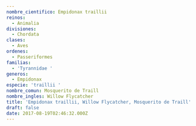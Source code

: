 ```yaml
---
nombre_cientifico: Empidonax traillii
reinos:
  - Animalia
divisiones:
  - Chordata
clases:
  - Aves
ordenes:
  - Passeriformes
familias:
  - 'Tyrannidae '
generos:
  - Empidonax
especie: 'traillii '
nombre_comun: Mosquerito de Traill
nombre_ingles: Willow Flycatcher
title: 'Empidonax traillii, Willow Flycatcher, Mosquerito de Traill'
draft: false
date: 2017-08-19T02:46:32.000Z
---
```


